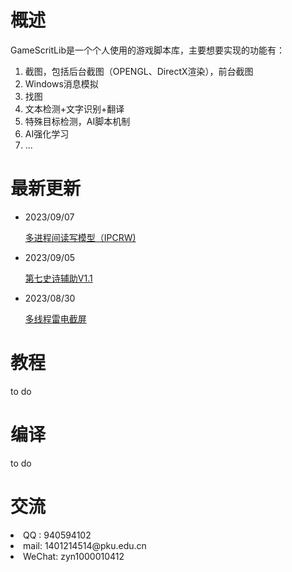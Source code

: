 # 概述

GameScritLib是一个个人使用的游戏脚本库，主要想要实现的功能有：

1. 截图，包括后台截图（OPENGL、DirectX渲染），前台截图
2. Windows消息模拟
3. 找图
4. 文本检测+文字识别+翻译
5. 特殊目标检测，AI脚本机制
6. AI强化学习
7. ...

# 最新更新
* 2023/09/07

    [多进程间读写模型（IPCRW)](./doc/screenshot/README.md)

* 2023/09/05

    [第七史诗辅助V1.1](./doc/app/e7/README.md)
* 2023/08/30

    [多线程雷电截屏](./doc/screenshot/README.md)

# 教程

to do

# 编译

to do 

# 交流
<li> QQ : 940594102
<li> mail: 1401214514@pku.edu.cn
<li> WeChat: zyn1000010412